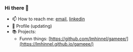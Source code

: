 ### Hi there 👋

- 📫 How to reach me: [email](mailto:lmhuong711@gmail.com), [linkedin](https://www.linkedin.com/in/lmhuong711/)
- :dog: Profile (updating)
- :books: Projects:
  + Funnn things: [https://github.com/lmhinnel/gameee/](https://lmhinnel.github.io/gameee/)

<!--
**lmhuong711/lmhuong711** is a ✨ _special_ ✨ repository because its `README.md` (this file) appears on your GitHub profile.

Here are some ideas to get you started:

- 🔭 I’m currently working on ...
- 🌱 I’m currently learning ...
- 👯 I’m looking to collaborate on ...
- 🤔 I’m looking for help with ...
- 💬 Ask me about ...
- 😄 Pronouns: ...
- ⚡ Fun fact: ...
-->
